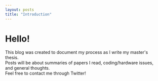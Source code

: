 ```yaml
---
layout: posts
title: "Introduction"
---
```


# Hello!

This blog was created to document my process as I write my master's thesis.  
Posts will be about summaries of papers I read, coding/hardware issues, and general thoughts.  
Feel free to contact me through Twitter!
